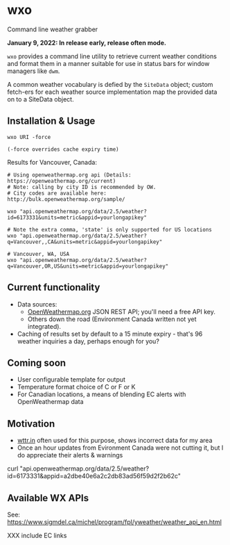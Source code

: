 # wxo
Command line weather grabber

**January 9, 2022: In release early, release often mode.**

`wxo` provides a command line utility to retrieve current weather conditions and
format them in a manner suitable for use in status bars for window managers like
`dwm`. 

A common weather vocabulary is defied by the `SiteData` object; custom fetch-ers
for each weather source implementation map the provided data on to a SiteData object.

## Installation & Usage

    wxo URI -force

    (-force overrides cache expiry time)

Results for Vancouver, Canada:

    # Using openweathermap.org api (Details: https://openweathermap.org/current)
    # Note: calling by city ID is recommended by OW.
    # City codes are available here: http://bulk.openweathermap.org/sample/

    wxo "api.openweathermap.org/data/2.5/weather?id=6173331&units=metric&appid=yourlongapikey"

    # Note the extra comma, 'state' is only supported for US locations
    wxo "api.openweathermap.org/data/2.5/weather?q=Vancouver,,CA&units=metric&appid=yourlongapikey"

    # Vancouver, WA, USA
    wxo "api.openweathermap.org/data/2.5/weather?q=Vancouver,OR,US&units=metric&appid=yourlongapikey"




## Current functionality

* Data sources:
    * [OpenWeathermap.org]() JSON REST API; you'll need a free API key.
    * Others down the road (Environment Canada written not yet integrated).
* Caching of results set by default to a 15 minute expiry - that's 96 weather inquiries a day, perhaps enough for you?

## Coming soon

* User configurable template for output
* Temperature format choice of C or F or K
* For Canadian locations, a means of blending EC alerts with OpenWeathermap data

## Motivation

* [wttr.in]() often used for this purpose, shows incorrect data for my area
* Once an hour updates from Evironment Canada were not cutting it, but I do appreciate their alerts & warnings

curl "api.openweathermap.org/data/2.5/weather?id=6173331&appid=a2dbe40e6a2c2db83ad56f59d2f2b62c"


## Available WX APIs

See: https://www.sigmdel.ca/michel/program/fpl/yweather/weather_api_en.html

XXX include EC links